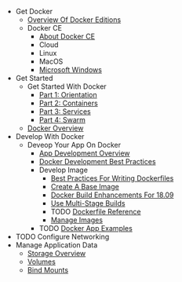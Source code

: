 - Get Docker
  - [Overview Of Docker Editions](./get-docker/overview-of-docker-editions/overview-of-docker-editions.md)
  - Docker CE
    - [About Docker CE](./get-docker/docker-ce/about-docker-ce.md)
    - Cloud
    - Linux
    - MacOS
    - [Microsoft Windows](./get-docker/docker-ce/microsoft-windows.md)
- Get Started
  - Get Started With Docker
    - [Part 1: Orientation](./get-started/get-started-with-docker/orientation.md)
    - [Part 2: Containers](./get-started/get-started-with-docker/containers/containers.md)
    - [Part 3: Services](./get-started/get-started-with-docker/services/services.md)
    - [Part 4: Swarm](./get-started/get-started-with-docker/swarms/swarms.md)
  - [Docker Overview](./get-started/docker-overview/docker-overview.md)
- Develop With Docker
  - Deveop Your App On Docker
    - [App Development Overview](./develop-with-docker/develop-your-app-on-docker/app-development-overview/app-development-overview.md)
    - [Docker Development Best Practices](./develop-with-docker/develop-your-app-on-docker/app-development-best-practices/app-development-best-practices.md)
    - Develop Image
      - [Best Practices For Writing Dockerfiles](./develop-with-docker/develop-your-app-on-docker/develop-images/best-practices-for-writing-dockerfiles/best-practices-for-writing-dockerfiles.md)
      - [Create A Base Image](./develop-with-docker/develop-your-app-on-docker/develop-images/create-a-base-image/create-a-base-image.md)
      - [Docker Build Enhancements For 18.09](./develop-with-docker/develop-your-app-on-docker/develop-images/build-enhancements/build-enhancements.md)
      - [Use Multi-Stage Builds](./develop-with-docker/develop-your-app-on-docker/develop-images/multistage-build/multistage-build.md)
      - TODO [Dockerfile Reference](./develop-with-docker/develop-your-app-on-docker/develop-images/dockerfile-reference/dockerfile-reference.md)
      - [Manage Images](./develop-with-docker/develop-your-app-on-docker/develop-images/manage-images/manage-images.md)
    - TODO [Docker App Examples](./develop-with-docker/develop-your-app-on-docker/docker-app-examples/docker-app-examples.md)
- TODO Configure Networking
- Manage Application Data
  - [Storage Overview](./manage-application-data/storage-overview/storage-overview.md)
  - [Volumes](./manage-application-data/volumes/volumes.md)
  - [Bind Mounts](./manage-application-data/bind-mounts/bind-mounts.md)
